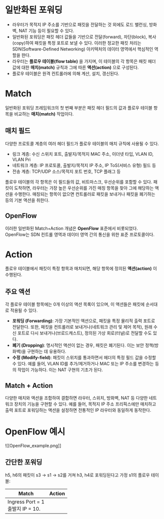 # 일반화된 포워딩
- 라우터가 목적지 IP 주소를 기반으로 패킷을 전달하는 것 외에도 로드 밸런싱, 방화벽, NAT 기능 등이 필요할 수 있다.
- 일반화된 포워딩은 패킷 헤더 값들을 기반으로 전달(forward), 차단(block), 복사(copy)하여 패킷을 특정 포트로 보낼 수 있다. 이러한 정교한 패킷 처리는 SDN(Software-Defined Networking) 아키텍처의 데이터 영역에서 핵심적인 역할을 한다.
- 라우터는 **플로우 테이블(flow table)** 을 가지며, 이 테이블의 각 항목은 패킷 헤더 값에 대한 **매치(match)** 규칙과 그에 따른 **액션(action)** 으로 구성된다.
- 플로우 테이블은 원격 컨트롤러에 의해 계산, 설치, 갱신된다.
# Match
일반화된 포워딩 프레임워크의 첫 번째 부분은 패킷 헤더 필드의 값과 플로우 테이블 항목을 비교하는 **매치(match)** 작업이다.
## 매치 필드
다양한 프로토콜 계층의 여러 헤더 필드가 플로우 테이블의 매치 규칙에 사용될 수 있다.
- 링크 계층: 수신 스위치 포트, 출발지/목적지 MAC 주소, 이더넷 타입, VLAN ID, VLAN Pri
- 네트워크 계층: IP 프로토콜, 출발지/목적지 IP 주소, IP ToS(서비스 유형) 필드 등
- 전송 계층: TCP/UDP 소스/목적지 포트 번호, TCP 플래그 등
    
플로우 테이블의 각 항목은 이 필드들의 값, 비트마스크, 우선순위를 포함할 수 있다. 
패킷이 도착하면, 라우터는 가장 높은 우선순위를 가진 매칭 항목을 찾아 그에 해당하는 액션을 수행한다. 매칭되는 항목이 없으면 컨트롤러로 패킷을 보내거나 패킷을 폐기하는 등의 기본 액션을 취한다.
## OpenFlow
이러한 일반화된 Match+Action 개념은 **OpenFlow** 표준에서 비롯되었다. OpenFlow는 SDN 컨트롤 영역과 데이터 영역 간의 통신을 위한 표준 프로토콜이다.

# Action
플로우 테이블에서 패킷이 특정 항목과 매치되면, 해당 항목에 정의된 **액션(action)** 이 수행된다.
## 주요 액션
각 플로우 테이블 항목에는 0개 이상의 액션 목록이 있으며, 이 액션들은 패킷에 순서대로 적용될 수 있다.
- **포워딩 (Forwarding)**: 가장 기본적인 액션으로, 패킷을 특정 물리적 출력 포트로 전달한다. 또한, 패킷을 컨트롤러로 보내거나(네트워크 관리 및 제어 목적), 원래 수신 포트로 다시 보내거나(브로드캐스트), 정의된 가상 회로(터널)로 전달할 수도 있다.
- **폐기 (Dropping)**: 명시적인 액션이 없는 경우, 패킷은 폐기된다. 이는 보안 정책(방화벽)을 구현하는 데 유용하다.
- **수정 (Modify-field)**: 패킷이 스위치를 통과하면서 헤더의 특정 필드 값을 수정할 수 있다. 예를 들어, VLAN ID를 추가/제거하거나 MAC 또는 IP 주소를 변경하는 등의 작업이 가능하다. 이는 NAT 구현의 기초가 된다.
## Match + Action
다양한 매치와 액션을 조합하여 결합하면 라우터, 스위치, 방화벽, NAT 등 다양한 네트워크 장치의 기능을 구현할 수 있다.
예를 들어, 목적지 IP 주소 프리픽스에만 매치하고 출력 포트로 포워딩하는 액션을 설정하면 전통적인 IP 라우터와 동일하게 동작한다.

# OpenFlow 예시
![[OpenFlow_example.png]]
## 간단한 포워딩
h5, h6의 패킷이 s3 -> s1 -> s2를 거쳐 h3, h4로 포워딩된다고 가정
s1의 플로우 테이블:

| Match                            | Action |
| -------------------------------- | ------ |
| Ingress Port = 1<br>출발지 IP = 10. |        |